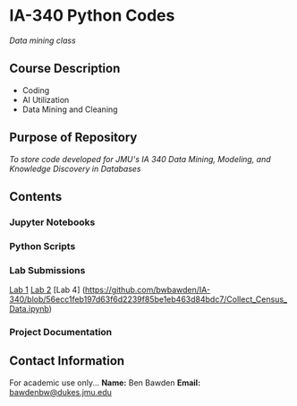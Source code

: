 # IA-340 Python Codes
*Data mining class*
## Course Description
- Coding
- AI Utilization
- Data Mining and Cleaning
## Purpose of Repository
*To store code developed for JMU's IA 340 Data Mining, Modeling, and Knowledge Discovery in Databases*

## Contents
### Jupyter Notebooks
### Python Scripts
### Lab Submissions
[Lab 1](https://github.com/bwbawden/IA-340/blob/a70eccd2fecab1870a0f421ee8205b0203d67e91/lab1.ipynb)
[Lab 2](https://github.com/bwbawden/IA-340/blob/63c963fb37c6f54592dd993993f31ba1703ba746/Lab_2.0.ipynb)
[Lab 4] (https://github.com/bwbawden/IA-340/blob/56ecc1feb197d63f6d2239f85be1eb463d84bdc7/Collect_Census_Data.ipynb)
### Project Documentation

## Contact Information
For academic use only...
**Name:** Ben Bawden
**Email:** bawdenbw@dukes.jmu.edu
